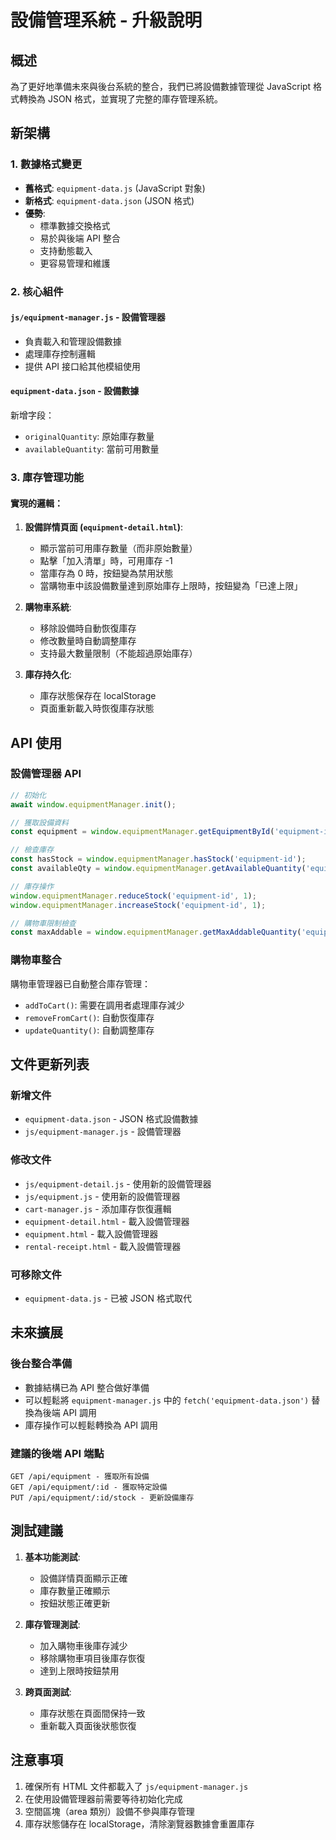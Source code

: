 # 設備管理系統 - 升級說明

## 概述

為了更好地準備未來與後台系統的整合，我們已將設備數據管理從 JavaScript 格式轉換為 JSON 格式，並實現了完整的庫存管理系統。

## 新架構

### 1. 數據格式變更
- **舊格式**: `equipment-data.js` (JavaScript 對象)
- **新格式**: `equipment-data.json` (JSON 格式)
- **優勢**: 
  - 標準數據交換格式
  - 易於與後端 API 整合
  - 支持動態載入
  - 更容易管理和維護

### 2. 核心組件

#### `js/equipment-manager.js` - 設備管理器
- 負責載入和管理設備數據
- 處理庫存控制邏輯
- 提供 API 接口給其他模組使用

#### `equipment-data.json` - 設備數據
新增字段：
- `originalQuantity`: 原始庫存數量
- `availableQuantity`: 當前可用數量

### 3. 庫存管理功能

#### 實現的邏輯：
1. **設備詳情頁面 (`equipment-detail.html`)**:
   - 顯示當前可用庫存數量（而非原始數量）
   - 點擊「加入清單」時，可用庫存 -1
   - 當庫存為 0 時，按鈕變為禁用狀態
   - 當購物車中該設備數量達到原始庫存上限時，按鈕變為「已達上限」

2. **購物車系統**:
   - 移除設備時自動恢復庫存
   - 修改數量時自動調整庫存
   - 支持最大數量限制（不能超過原始庫存）

3. **庫存持久化**:
   - 庫存狀態保存在 localStorage
   - 頁面重新載入時恢復庫存狀態

## API 使用

### 設備管理器 API

```javascript
// 初始化
await window.equipmentManager.init();

// 獲取設備資料
const equipment = window.equipmentManager.getEquipmentById('equipment-id');

// 檢查庫存
const hasStock = window.equipmentManager.hasStock('equipment-id');
const availableQty = window.equipmentManager.getAvailableQuantity('equipment-id');

// 庫存操作
window.equipmentManager.reduceStock('equipment-id', 1);
window.equipmentManager.increaseStock('equipment-id', 1);

// 購物車限制檢查
const maxAddable = window.equipmentManager.getMaxAddableQuantity('equipment-id');
```

### 購物車整合

購物車管理器已自動整合庫存管理：
- `addToCart()`: 需要在調用者處理庫存減少
- `removeFromCart()`: 自動恢復庫存
- `updateQuantity()`: 自動調整庫存

## 文件更新列表

### 新增文件
- `equipment-data.json` - JSON 格式設備數據
- `js/equipment-manager.js` - 設備管理器

### 修改文件
- `js/equipment-detail.js` - 使用新的設備管理器
- `js/equipment.js` - 使用新的設備管理器
- `cart-manager.js` - 添加庫存恢復邏輯
- `equipment-detail.html` - 載入設備管理器
- `equipment.html` - 載入設備管理器
- `rental-receipt.html` - 載入設備管理器

### 可移除文件
- `equipment-data.js` - 已被 JSON 格式取代

## 未來擴展

### 後台整合準備
- 數據結構已為 API 整合做好準備
- 可以輕鬆將 `equipment-manager.js` 中的 `fetch('equipment-data.json')` 替換為後端 API 調用
- 庫存操作可以輕鬆轉換為 API 調用

### 建議的後端 API 端點
```
GET /api/equipment - 獲取所有設備
GET /api/equipment/:id - 獲取特定設備
PUT /api/equipment/:id/stock - 更新設備庫存
```

## 測試建議

1. **基本功能測試**:
   - 設備詳情頁面顯示正確
   - 庫存數量正確顯示
   - 按鈕狀態正確更新

2. **庫存管理測試**:
   - 加入購物車後庫存減少
   - 移除購物車項目後庫存恢復
   - 達到上限時按鈕禁用

3. **跨頁面測試**:
   - 庫存狀態在頁面間保持一致
   - 重新載入頁面後狀態恢復

## 注意事項

1. 確保所有 HTML 文件都載入了 `js/equipment-manager.js`
2. 在使用設備管理器前需要等待初始化完成
3. 空間區塊（area 類別）設備不參與庫存管理
4. 庫存狀態儲存在 localStorage，清除瀏覽器數據會重置庫存 